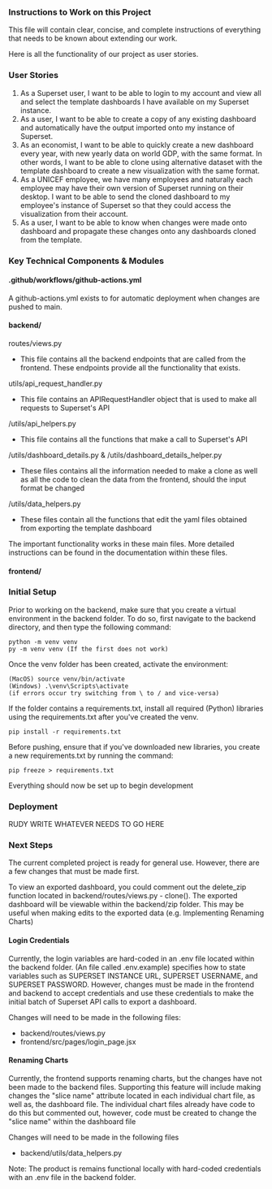 ### Instructions to Work on this Project

This file will contain clear, concise, and complete instructions of 
everything that needs to be known about extending our work.

Here is all the functionality of our project as user stories.

### User Stories

1) As a Superset user, I want to be able to login to my account and view all
and select the template dashboards I have available on my Superset instance.
2) As a user, I want to be able to create a copy of any existing dashboard and
automatically have the output imported onto my instance of Superset.
3) As an economist, I want to be able to quickly create a new dashboard
every year, with new yearly data on world GDP, with the same format. In
other words, I want to be able to clone using alternative dataset with the template dashboard
to create a new visualization with the same format.
4) As a UNICEF employee, we have many employees and naturally each employee
may have their own version of Superset running on their desktop.
I want to be able to send the cloned dashboard to my employee's
instance of Superset so that they could access the visualization from
their account.
6) As a user, I want to be able to know when changes were made onto dashboard
and propagate these changes onto any dashboards cloned from the template.

### Key Technical Components & Modules

#### .github/workflows/github-actions.yml

A github-actions.yml exists to for automatic deployment when changes are pushed to main.

#### backend/

routes/views.py

- This file contains all the backend endpoints that are called from the 
frontend. These endpoints provide all the functionality that exists.

utils/api_request_handler.py

- This file contains an APIRequestHandler object that is used to make
all requests to Superset's API

/utils/api_helpers.py

- This file contains all the functions that make a call to Superset's API

/utils/dashboard_details.py & /utils/dashboard_details_helper.py

- These files contains all the information needed to make a clone as
well as all the code to clean the data from the frontend, should the input format be changed

/utils/data_helpers.py

- These files contain all the functions that edit the yaml files obtained
from exporting the template dashboard

The important functionality works in these main files. More detailed instructions
can be found in the documentation within these files.

#### frontend/

### Initial Setup

Prior to working on the backend, make sure that you create a virtual environment in the backend folder. To do so, first navigate to the backend directory, and then type the following command:
```
python -m venv venv
py -m venv venv (If the first does not work)
```
Once the venv folder has been created, activate the environment:
```
(MacOS) source venv/bin/activate
(Windows) .\venv\Scripts\activate
(if errors occur try switching from \ to / and vice-versa)
```
If the folder contains a requirements.txt, install all required (Python) libraries using the requirements.txt after you've created the venv. 
```
pip install -r requirements.txt
```
Before pushing, ensure that if you've downloaded new libraries, you create a new requirements.txt by running the command:
```
pip freeze > requirements.txt
```

Everything should now be set up to begin development

### Deployment 

RUDY WRITE WHATEVER NEEDS TO GO HERE

### Next Steps

The current completed project is ready for general use.
However, there are a few changes that must be made first.

To view an exported dashboard, you could comment out the delete_zip function
located in backend/routes/views.py - clone(). The exported dashboard will
be viewable within the backend/zip folder. This may be useful when making 
edits to the exported data (e.g. Implementing Renaming Charts)

#### Login Credentials

Currently, the login variables are hard-coded in an .env file 
located within the backend folder. (An file called .env.example) specifies
how to state variables such as SUPERSET INSTANCE URL, SUPERSET USERNAME, 
and SUPERSET PASSWORD. However, changes must be made in the frontend
and backend to accept credentials and use these credentials to make the
initial batch of Superset API calls to export a dashboard.


Changes will need to be made in the following files:

- backend/routes/views.py
- frontend/src/pages/login_page.jsx

#### Renaming Charts

Currently, the frontend supports renaming charts, but the changes
have not been made to the backend files. Supporting this feature will
include making changes the "slice name" attribute located in each 
individual chart file, as well as, the dashboard file. The individual chart
files already have code to do this but commented out, however, code
must be created to change the "slice name" within the dashboard file

Changes will need to be made in the following files

- backend/utils/data_helpers.py

Note: The product is remains functional locally with hard-coded
credentials with an .env file in the backend folder.